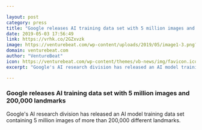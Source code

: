 ```yaml
---

layout: post
category: press
title: "Google releases AI training data set with 5 million images and 200,000 landmarks"
date: 2019-05-03 17:56:49
link: https://vrhk.co/2GZxvzk
image: https://venturebeat.com/wp-content/uploads/2019/05/image1-3.png?w=1200&strip=all
domain: venturebeat.com
author: "VentureBeat"
icon: https://venturebeat.com/wp-content/themes/vb-news/img/favicon.ico
excerpt: "Google's AI research division has released an AI model training data set containing 5 million images of more than 200,000 different landmarks."

---
```


### Google releases AI training data set with 5 million images and 200,000 landmarks

Google's AI research division has released an AI model training data set containing 5 million images of more than 200,000 different landmarks.